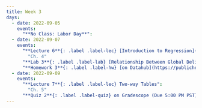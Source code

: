 ```yaml
---
title: Week 3
days:
  - date: 2022-09-05
    events:
      "**No Class: Labor Day**":
  - date: 2022-09-07
    events:
      "**Lecture 6**{: .label .label-lec} [Introduction to Regression](https://ph142-ucb.github.io/fa22/src/lec/006_Intro-to-regression.pdf)": 
        "Ch. 4"
      "**Lab 3**{: .label .label-lab} [Relationship Between Global Delivery Rates and GDP](https://publichealth.datahub.berkeley.edu/hub/user-redirect/git-pull?repo=https%3A%2F%2Fgithub.com%2Fph142-ucb%2Fph142-fa22&urlpath=rstudio%2F&branch=main) (Due September 9)":
      "**Homework 3**{: .label .label-hw} [on Datahub](https://publichealth.datahub.berkeley.edu/hub/user-redirect/git-pull?repo=https%3A%2F%2Fgithub.com%2Fph142-ucb%2Fph142-fa22&urlpath=rstudio%2F&branch=main)":
  - date: 2022-09-09
    events:
      "**Lecture 7**{: .label .label-lec} Two-way Tables":
        "Ch. 5"
      "**Quiz 2**{: .label .label-quiz} on Gradescope (Due 5:00 PM PST)":
---
```

